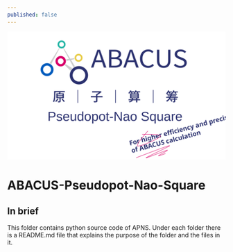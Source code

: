 ```yaml
---
published: false
---
```


<p align="center">
    <img src="../docs/apns.svg">
</p>

# ABACUS-Pseudopot-Nao-Square
## In brief
This folder contains python source code of APNS. Under each folder there is a README.md file that explains the purpose of the folder and the files in it.